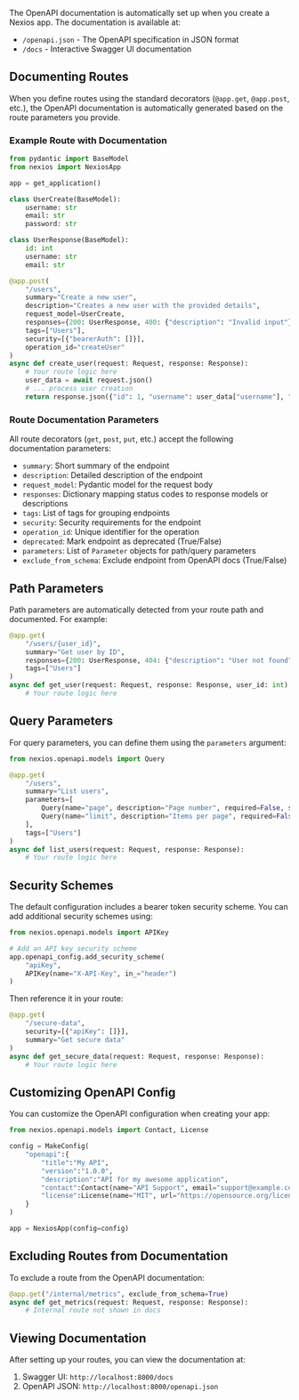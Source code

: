 The OpenAPI documentation is automatically set up when you create a Nexios app. The documentation is available at:

- `/openapi.json` - The OpenAPI specification in JSON format
- `/docs` - Interactive Swagger UI documentation

## Documenting Routes

When you define routes using the standard decorators (`@app.get`, `@app.post`, etc.), the OpenAPI documentation is automatically generated based on the route parameters you provide.

### Example Route with Documentation

```python
from pydantic import BaseModel
from nexios import NexiosApp

app = get_application()

class UserCreate(BaseModel):
    username: str
    email: str
    password: str

class UserResponse(BaseModel):
    id: int
    username: str
    email: str

@app.post(
    "/users",
    summary="Create a new user",
    description="Creates a new user with the provided details",
    request_model=UserCreate,
    responses={200: UserResponse, 400: {"description": "Invalid input"}},
    tags=["Users"],
    security=[{"bearerAuth": []}],
    operation_id="createUser"
)
async def create_user(request: Request, response: Response):
    # Your route logic here
    user_data = await request.json()
    # ... process user creation
    return response.json({"id": 1, "username": user_data["username"], "email": user_data["email"]})
```

### Route Documentation Parameters

All route decorators (`get`, `post`, `put`, etc.) accept the following documentation parameters:

- `summary`: Short summary of the endpoint
- `description`: Detailed description of the endpoint
- `request_model`: Pydantic model for the request body
- `responses`: Dictionary mapping status codes to response models or descriptions
- `tags`: List of tags for grouping endpoints
- `security`: Security requirements for the endpoint
- `operation_id`: Unique identifier for the operation
- `deprecated`: Mark endpoint as deprecated (True/False)
- `parameters`: List of `Parameter` objects for path/query parameters
- `exclude_from_schema`: Exclude endpoint from OpenAPI docs (True/False)

## Path Parameters

Path parameters are automatically detected from your route path and documented. For example:

```python
@app.get(
    "/users/{user_id}",
    summary="Get user by ID",
    responses={200: UserResponse, 404: {"description": "User not found"}},
    tags=["Users"]
)
async def get_user(request: Request, response: Response, user_id: int):
    # Your route logic here
```

## Query Parameters

For query parameters, you can define them using the `parameters` argument:

```python
from nexios.openapi.models import Query

@app.get(
    "/users",
    summary="List users",
    parameters=[
        Query(name="page", description="Page number", required=False, schema=Schema(type="integer")),
        Query(name="limit", description="Items per page", required=False, schema=Schema(type="integer"))
    ],
    tags=["Users"]
)
async def list_users(request: Request, response: Response):
    # Your route logic here
```

## Security Schemes

The default configuration includes a bearer token security scheme. You can add additional security schemes using:

```python
from nexios.openapi.models import APIKey

# Add an API key security scheme
app.openapi_config.add_security_scheme(
    "apiKey",
    APIKey(name="X-API-Key", in_="header")
)
```

Then reference it in your route:

```python
@app.get(
    "/secure-data",
    security=[{"apiKey": []}],
    summary="Get secure data"
)
async def get_secure_data(request: Request, response: Response):
    # Your route logic here
```

## Customizing OpenAPI Config

You can customize the OpenAPI configuration when creating your app:

```python
from nexios.openapi.models import Contact, License

config = MakeConfig(
    "openapi":{
        "title":"My API",
        "version":"1.0.0",
        "description":"API for my awesome application",
        "contact":Contact(name="API Support", email="support@example.com"),
        "license":License(name="MIT", url="https://opensource.org/licenses/MIT")
    }
)

app = NexiosApp(config=config)
```

## Excluding Routes from Documentation

To exclude a route from the OpenAPI documentation:

```python
@app.get("/internal/metrics", exclude_from_schema=True)
async def get_metrics(request: Request, response: Response):
    # Internal route not shown in docs
```

## Viewing Documentation

After setting up your routes, you can view the documentation at:

1. Swagger UI: `http://localhost:8000/docs`
2. OpenAPI JSON: `http://localhost:8000/openapi.json`
